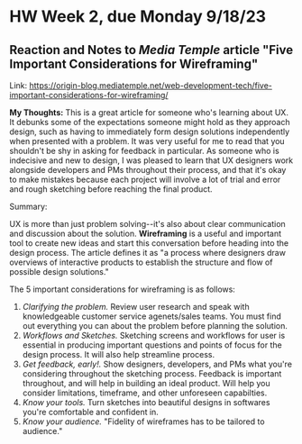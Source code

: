 # HW Week 2, due Monday 9/18/23
## Reaction and Notes to *Media Temple* article "Five Important Considerations for Wireframing"
Link: https://origin-blog.mediatemple.net/web-development-tech/five-important-considerations-for-wireframing/

**My Thoughts:** This is a great article for someone who's learning about UX. It debunks some of the expectations someone might hold as they approach design, such as having to immediately form design solutions independently when presented with a problem. It was very useful for me to read that you shouldn't be shy in asking for feedback in particular. As someone who is indecisive and new to design, I was pleased to learn that UX designers work alongside developers and PMs throughout their process, and that it's okay to make mistakes because each project will involve a lot of trial and error and rough sketching before reaching the final product.

Summary:

UX is more than just problem solving--it's also about clear communication and discussion about the solution.
**Wireframing** is a useful and important tool to create new ideas and start this conversation before heading into the design process. The article defines it as "a process where designers draw overviews of interactive products to establish the structure and flow of possible design solutions."

The 5 important considerations for wireframing is as follows:
1. *Clarifying the problem.* Review user research and speak with knowledgeable customer service agenets/sales teams. You must find out everything you can about the problem before planning the solution.
2. *Workflows and Sketches.* Sketching screens and workflows for user is essential in producing important questions and points of focus for the design process. It will also help streamline process.
3. *Get feedback, early!.* Show designers, developers, and PMs what you're considering throughout the sketching process. Feedback is important throughout, and will help in building an ideal product. Will help you consider limitations, timeframe, and other unforeseen capabilties.
4. *Know your tools.* Turn sketches into beautiful designs in softwares you're comfortable and confident in.
5. *Know your audience.* "Fidelity of wireframes has to be tailored to audience."
